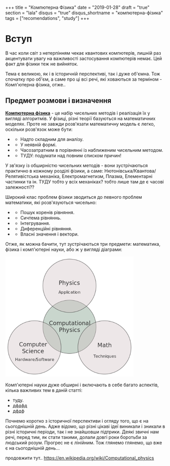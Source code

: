 +++
title = "Компютерна Фізика"
date = "2019-01-28"
draft = "true"
section = "lala"
disqus = "true"
disqus_shortname = "компютерна-фізика"
tags = ["recomendations", "study"]
+++

# Вступ

В час коли світ з нетерпінням чекає квантових компютерів, лишній раз акцентувати увагу на важливості застосування компютерів немає. Цей факт для фізики теж не вийняток. 

Тема є великою, як і в історичній перспективі, так і дуже об'ємна. Тож спочатку про об'єм, а саме про ці всі речі, які ховаються за терміном - Комп'ютерна фізика, отже..

## Предмет розмови і визначення

[__Компютерна фізика__](https://en.wikipedia.org/wiki/Computational_physics) - це набір чисельних методів і реалізація їх у вигляді алгоритмів. У фізиці, різні теорії базуються на математичних моделях. Проте не завжди розв'язати математичну модель є легко, оскільки розв'язок може бути:   

+ - Надто складним для аналізу.  
+ - У неявній формі.  
+ - Часозатратним в порівнянні із наближеним чисельним методом.  
+ - ТУДУ: подумати над повним списком причин!


У зв'язку із обширністю чисельних методів - вони зустрічаються практично в кожному розділі фізики, а саме: Нютонівська/Квантова/Релятивістська механіка, Електромагнетизм, Плазма, Елементарні частинки та ін.
ТУДУ тобто у всіх механіках? тобто лише там де є часові залежності??

Широкий клас проблем фізики зводиться до певного проблем математики, які розв'язуються чисельно:   

+ - Пошук коренів рівняння.   
+ - Сичтема рівняннь.  
+ - Інтегрування.  
+ - Диференційні рівняння.  
+ - Власні значення і вектори.  

Отже, як можна бачити, тут зустрічаються три предмети: математика, фізика і комп'ютерні науки, або ж у вигляді діаграми:

<img width ="80%" src="/computational_physics_diagram.png"/>

Комп'ютерні науки дуже обширні і включають в себе багато аспектів, кілька важливих тем в даній статті:

+ туду.   
+ дфдфд  
+ дфдф  

Почнемо коротко з історичної перспективи і огляду того, що є на сьогоднішній день. Адже відомо, що різні цікаві ідеї виникали і зникали в різні історичні періоди, так і не знайшовши підтрики. Деякі звичні нам речі, перед тим, як стати такими, долали довгі роки боротьби за людський розум. Прогрес не є лінійним. Тож глянемо глянемо, що вже є на сьогоднішній день...


продовжити тут..
https://en.wikipedia.org/wiki/Computational_physics